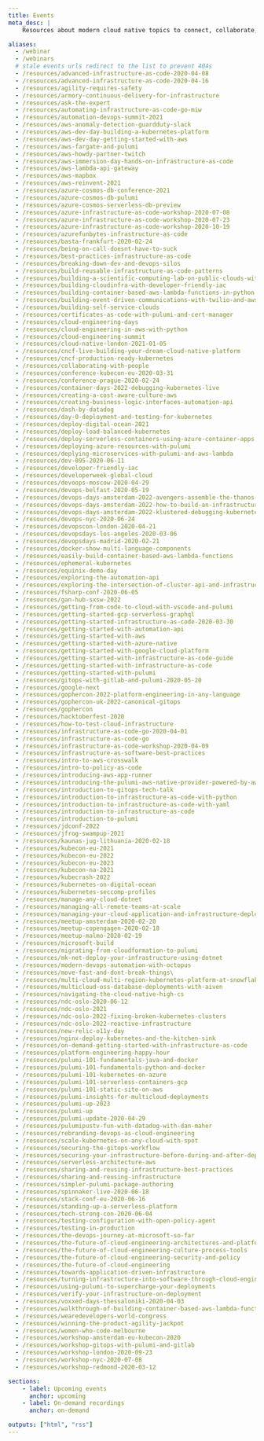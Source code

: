 ```yaml
---
title: Events
meta_desc: |
    Resources about modern cloud native topics to connect, collaborate, and learn new techniques and best practices.

aliases:
  - /webinar
  - /webinars
  # stale events urls redirect to the list to prevent 404s
  - /resources/advanced-infrastructure-as-code-2020-04-08
  - /resources/advanced-infrastructure-as-code-2020-04-16
  - /resources/agility-requires-safety
  - /resources/armory-continuous-delivery-for-infrastructure
  - /resources/ask-the-expert
  - /resources/automating-infrastructure-as-code-go-miw
  - /resources/automation-devops-summit-2021
  - /resources/aws-anomaly-detection-guardduty-slack
  - /resources/aws-dev-day-building-a-kubernetes-platform
  - /resources/aws-dev-day-getting-started-with-aws
  - /resources/aws-fargate-and-pulumi
  - /resources/aws-howdy-partner-twitch
  - /resources/aws-immersion-day-hands-on-infrastructure-as-code
  - /resources/aws-lambda-api-gateway
  - /resources/aws-mapbox
  - /resources/aws-reinvent-2021
  - /resources/azure-cosmos-db-conference-2021
  - /resources/azure-cosmos-db-pulumi
  - /resources/azure-cosmos-serverless-db-preview
  - /resources/azure-infrastructure-as-code-workshop-2020-07-08
  - /resources/azure-infrastructure-as-code-workshop-2020-07-23
  - /resources/azure-infrastructure-as-code-workshop-2020-10-19
  - /resources/azurefunbytes-infrastructure-as-code
  - /resources/basta-frankfurt-2020-02-24
  - /resources/being-on-call-doesnt-have-to-suck
  - /resources/best-practices-infrastructure-as-code
  - /resources/breaking-down-dev-and-devops-silos
  - /resources/build-reusable-infrastructure-as-code-patterns
  - /resources/building-a-scientific-computing-lab-on-public-clouds-with-python
  - /resources/building-cloudinfra-with-developer-friendly-iac
  - /resources/building-container-based-aws-lambda-functions-in-python
  - /resources/building-event-driven-communications-with-twilio-and-aws
  - /resources/building-self-service-clouds
  - /resources/certificates-as-code-with-pulumi-and-cert-manager
  - /resources/cloud-engineering-days
  - /resources/cloud-engineering-in-aws-with-python
  - /resources/cloud-engineering-summit
  - /resources/cloud-native-london-2021-01-05
  - /resources/cncf-live-building-your-dream-cloud-native-platform
  - /resources/cncf-production-ready-kubernetes
  - /resources/collaborating-with-people
  - /resources/conference-kubecon-eu-2020-03-31
  - /resources/conference-prague-2020-02-24
  - /resources/container-days-2022-debugging-kubernetes-live
  - /resources/creating-a-cost-aware-culture-aws
  - /resources/creating-business-logic-interfaces-automation-api
  - /resources/dash-by-datadog
  - /resources/day-0-deployment-and-testing-for-kubernetes
  - /resources/deploy-digital-ocean-2021
  - /resources/deploy-load-balanced-kubernetes
  - /resources/deploy-serverless-containers-using-azure-container-apps
  - /resources/deploying-azure-resources-with-pulumi
  - /resources/deplying-microservices-with-pulumi-and-aws-lambda
  - /resources/dev-095-2020-06-11
  - /resources/developer-friendly-iac
  - /resources/developerweek-global-cloud
  - /resources/devoops-moscow-2020-04-29
  - /resources/devops-belfast-2020-05-19
  - /resources/devops-days-amsterdam-2022-avengers-assemble-the-thanos-incident
  - /resources/devops-days-amsterdam-2022-how-to-build-an-infrastructure-platform
  - /resources/devops-days-amsterdam-2022-klustered-debugging-kubernetes-live
  - /resources/devops-nyc-2020-06-24
  - /resources/devopscon-london-2020-04-21
  - /resources/devopsdays-los-angeles-2020-03-06
  - /resources/devopsdays-madrid-2020-02-21
  - /resources/docker-show-multi-language-components
  - /resources/easily-build-container-based-aws-lambda-functions
  - /resources/ephemeral-kubernetes
  - /resources/equinix-demo-day
  - /resources/exploring-the-automation-api
  - /resources/exploring-the-intersection-of-cluster-api-and-infrastructure-as-code
  - /resources/fsharp-conf-2020-06-05
  - /resources/gan-hub-sxsw-2022
  - /resources/getting-from-code-to-cloud-with-vscode-and-pulumi
  - /resources/getting-started-gcp-serverless-graphql
  - /resources/getting-started-infrastructure-as-code-2020-03-30
  - /resources/getting-started-with-automation-api
  - /resources/getting-started-with-aws
  - /resources/getting-started-with-azure-native
  - /resources/getting-started-with-google-cloud-platform
  - /resources/getting-started-with-infrastructure-as-code-guide
  - /resources/getting-started-with-infrastructure-as-code
  - /resources/getting-started-with-pulumi
  - /resources/gitops-with-gitlab-and-pulumi-2020-05-20
  - /resources/google-next
  - /resources/gophercon-2022-platform-engineering-in-any-language
  - /resources/gophercon-uk-2022-canonical-gitops
  - /resources/gophercon
  - /resources/hacktoberfest-2020
  - /resources/how-to-test-cloud-infrastructure
  - /resources/infrastructure-as-code-go-2020-04-01
  - /resources/infrastructure-as-code-go
  - /resources/infrastructure-as-code-workshop-2020-04-09
  - /resources/infrastructure-as-software-best-practices
  - /resources/intro-to-aws-crosswalk
  - /resources/intro-to-policy-as-code
  - /resources/introducing-aws-app-runner
  - /resources/introducing-the-pulumi-aws-native-provider-powered-by-aws-cloud-control-api
  - /resources/introduction-to-gitops-tech-talk
  - /resources/introduction-to-infrastructure-as-code-with-python
  - /resources/introduction-to-infrastructure-as-code-with-yaml
  - /resources/introduction-to-infrastructure-as-code
  - /resources/introduction-to-pulumi
  - /resources/jdconf-2022
  - /resources/jfrog-swampup-2021
  - /resources/kaunas-jug-lithuania-2020-02-18
  - /resources/kubecon-eu-2021
  - /resources/kubecon-eu-2022
  - /resources/kubecon-eu-2023
  - /resources/kubecon-na-2021
  - /resources/kubecrash-2022
  - /resources/kubernetes-on-digital-ocean
  - /resources/kubernetes-seccomp-profiles
  - /resources/manage-any-cloud-dotnet
  - /resources/managing-all-remote-teams-at-scale
  - /resources/managing-your-cloud-application-and-infrastructure-deployment-in-one-pipeline
  - /resources/meetup-amsterdam-2020-02-20
  - /resources/meetup-copengagen-2020-02-18
  - /resources/meetup-malmo-2020-02-19
  - /resources/microsoft-build
  - /resources/migrating-from-cloudformation-to-pulumi
  - /resources/mk-net-deploy-your-infrastructure-using-dotnet
  - /resources/modern-devops-automation-with-octopus
  - /resources/move-fast-and-dont-break-things\
  - /resources/multi-cloud-multi-region-kubernetes-platform-at-snowflake
  - /resources/multicloud-oss-database-deployments-with-aiven
  - /resources/navigating-the-cloud-native-high-cs
  - /resources/ndc-oslo-2020-06-12
  - /resources/ndc-oslo-2021
  - /resources/ndc-oslo-2022-fixing-broken-kubernetes-clusters
  - /resources/ndc-oslo-2022-reactive-infrastructure
  - /resources/new-relic-o11y-day
  - /resources/nginx-deploy-kubernetes-and-the-kitchen-sink
  - /resources/on-demand-getting-started-with-infrastructure-as-code
  - /resources/platform-engineering-happy-hour
  - /resources/pulumi-101-fundamentals-java-and-docker
  - /resources/pulumi-101-fundamentals-python-and-docker
  - /resources/pulumi-101-kubernetes-on-azure
  - /resources/pulumi-101-serverless-containers-gcp
  - /resources/pulumi-101-static-site-on-aws
  - /resources/pulumi-insights-for-multicloud-deployments
  - /resources/pulumi-up-2023
  - /resources/pulumi-up
  - /resources/pulumi-update-2020-04-29
  - /resources/pulumipustv-fun-with-datadog-with-dan-maher
  - /resources/rebranding-devops-as-cloud-engineering
  - /resources/scale-kubernetes-on-any-cloud-with-spot
  - /resources/securing-the-gitops-workflow
  - /resources/securing-your-infrastructure-before-during-and-after-deployment
  - /resources/serverless-architecture-aws
  - /resources/sharing-and-reusing-infrastructure-best-practices
  - /resources/sharing-and-reusing-infrastructure
  - /resources/simpler-pulumi-package-authoring
  - /resources/spinnaker-live-2020-06-18
  - /resources/stack-conf-eu-2020-06-16
  - /resources/standing-up-a-serverless-platform
  - /resources/tech-strong-con-2020-06-04
  - /resources/testing-configuration-with-open-policy-agent
  - /resources/testing-in-production
  - /resources/the-devops-journey-at-microsoft-so-far
  - /resources/the-future-of-cloud-engineering-architectures-and-platforms
  - /resources/the-future-of-cloud-engineering-culture-process-tools
  - /resources/the-future-of-cloud-engineering-security-and-policy
  - /resources/the-future-of-cloud-engineering
  - /resources/towards-application-driven-infrastructure
  - /resources/turning-infrastructure-into-software-through-cloud-engineering
  - /resources/using-pulumi-to-supercharge-your-deployments
  - /resources/verify-your-infrastructure-on-deployment
  - /resources/voxxed-days-thessaloniki-2020-04-03
  - /resources/walkthrough-of-building-container-based-aws-lambda-functions
  - /resources/wearedevelopers-world-congress
  - /resources/winning-the-product-agility-jackpot
  - /resources/women-who-code-melbourne
  - /resources/workshop-amsterdam-eu-kubecon-2020
  - /resources/workshop-gitops-with-pulumi-and-gitlab
  - /resources/workshop-london-2020-09-23
  - /resources/workshop-nyc-2020-07-08
  - /resources/workshop-redmond-2020-03-12

sections:
    - label: Upcoming events
      anchor: upcoming
    - label: On-demand recordings
      anchor: on-demand

outputs: ["html", "rss"]
---
```

